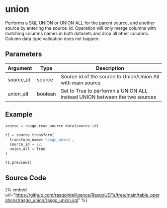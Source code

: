 

# union

Performs a SQL UNION or UNION ALL for the parent source, and another source by entering the source_id. Operation will only merge columns with matching columns names in both datasets and drop all other columns. Column data type validation does not happen.

## Parameters

| Argument  |  Type   |                                Description                                |
| --------- | ------- | ------------------------------------------------------------------------- |
| source_id | source  | Source id of the source to Union/Union All with main source               |
| union_all | boolean | Set to True to performn a UNION ALL instead UNION between the two sources |


## Example

```py
source = rasgo.read.source_data(source.id)
  
t1 = source.transform(
  transform_name='rasgo_union',
  source_id = 22,
  union_all = True
)

t1.preview()
```

## Source Code

{% embed url="https://github.com/rasgointelligence/RasgoUDTs/tree/main/table_operations/rasgo_union/rasgo_union.sql" %}

